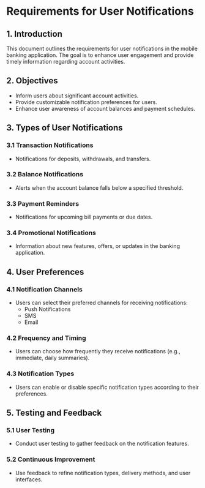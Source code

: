 # Requirements for User Notifications

## 1. Introduction

This document outlines the requirements for user notifications in the mobile banking application. The goal is to enhance user engagement and provide timely information regarding account activities.

## 2. Objectives

- Inform users about significant account activities.
- Provide customizable notification preferences for users.
- Enhance user awareness of account balances and payment schedules.

## 3. Types of User Notifications

### 3.1 Transaction Notifications
- Notifications for deposits, withdrawals, and transfers.

### 3.2 Balance Notifications
- Alerts when the account balance falls below a specified threshold.

### 3.3 Payment Reminders
- Notifications for upcoming bill payments or due dates.

### 3.4 Promotional Notifications
- Information about new features, offers, or updates in the banking application.

## 4. User Preferences

### 4.1 Notification Channels
- Users can select their preferred channels for receiving notifications:
    - Push Notifications
    - SMS
    - Email

### 4.2 Frequency and Timing
- Users can choose how frequently they receive notifications (e.g., immediate, daily summaries).

### 4.3 Notification Types
- Users can enable or disable specific notification types according to their preferences.

## 5. Testing and Feedback

### 5.1 User Testing
- Conduct user testing to gather feedback on the notification features.

### 5.2 Continuous Improvement
- Use feedback to refine notification types, delivery methods, and user interfaces.
